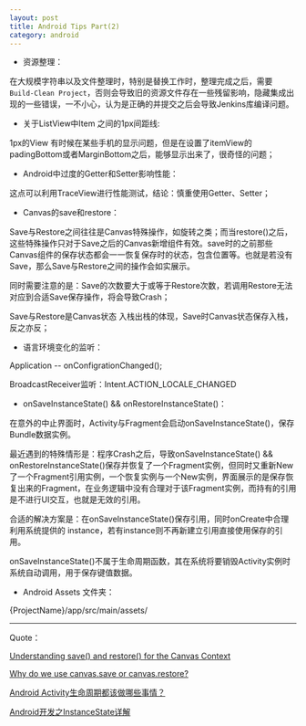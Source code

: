 ```yaml
---
layout: post
title: Android Tips Part(2)
category: android
---
```


*  资源整理：

在大规模字符串以及文件整理时，特别是替换工作时，整理完成之后，需要`Build-Clean Project`，否则会导致旧的资源文件存在一些残留影响，隐藏集成出现的一些错误，一不小心，认为是正确的并提交之后会导致Jenkins库编译问题。


* 关于ListView中Item 之间的1px间距线:

1px的View 有时候在某些手机的显示问题，但是在设置了itemView的padingBottom或者MarginBottom之后，能够显示出来了，很奇怪的问题；

*  Android中过度的Getter和Setter影响性能：

这点可以利用TraceView进行性能测试，结论：慎重使用Getter、Setter；

* Canvas的save和restore： 

Save与Restore之间往往是Canvas特殊操作，如旋转之类；而当restore()之后，这些特殊操作只对于Save之后的Canvas新增组件有效。save时的之前那些Canvas组件的保存状态都会一一恢复保存时的状态，包含位置等。也就是若没有Save，那么Save与Restore之间的操作会如实展示。

同时需要注意的是：Save的次数要大于或等于Restore次数，若调用Restore无法对应到合适Save保存操作，将会导致Crash；

Save与Restore是Canvas状态 入栈出栈的体现，Save时Canvas状态保存入栈，反之亦反；

* 语言环境变化的监听：

Application -- onConfigrationChanged();

BroadcastReceiver监听：Intent.ACTION_LOCALE_CHANGED


*  onSaveInstanceState() && onRestoreInstanceState()：

在意外的中止界面时，Activity与Fragment会启动onSaveInstanceState()，保存Bundle数据实例。

最近遇到的特殊情形是：程序Crash之后，导致onSaveInstanceState() && onRestoreInstanceState()保存并恢复了一个Fragment实例，但同时又重新New了一个Fragment引用实例，一个恢复实例与一个New实例，界面展示的是保存恢复出来的Fragment，在业务逻辑中没有合理对于该Fragment实例，而持有的引用是不进行UI交互，也就是无效的引用。

合适的解决方案是：在onSaveInstanceState()保存引用，同时onCreate中合理利用系统提供的 instance，若有instance则不再新建立引用直接使用保存的引用。

onSaveInstanceState()不属于生命周期函数，其在系统将要销毁Activity实例时系统自动调用，用于保存键值数据。


* Android Assets 文件夹：

\{ProjectName\}/app/src/main/assets/






---

Quote：

[Understanding save() and restore() for the Canvas Context](http://html5.litten.com/understanding-save-and-restore-for-the-canvas-context/)

[Why do we use canvas.save or canvas.restore?](http://stackoverflow.com/questions/3051981/why-do-we-use-canvas-save-or-canvas-restore)

[Android Activity生命周期都该做哪些事情？](http://blog.csdn.net/feiduclear_up/article/details/45971119)

[Android开发之InstanceState详解](http://www.cnblogs.com/hanyonglu/archive/2012/03/28/2420515.html)